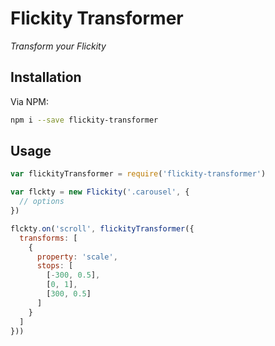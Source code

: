 # Flickity Transformer
*Transform your Flickity*

## Installation
Via NPM:

```bash
npm i --save flickity-transformer
```

## Usage
```js
var flickityTransformer = require('flickity-transformer')

var flckty = new Flickity('.carousel', {
  // options
})

flckty.on('scroll', flickityTransformer({
  transforms: [
    {
      property: 'scale',
      stops: [
        [-300, 0.5],
        [0, 1],
        [300, 0.5]
      ]
    }
  ]
}))
```
